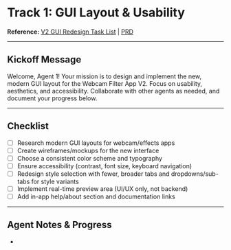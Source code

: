 # Track 1: GUI Layout & Usability

**Reference:** [V2 GUI Redesign Task List](./v2_gui_redesign_tasks.md) | [PRD](./prd.md)

---

## Kickoff Message
Welcome, Agent 1! Your mission is to design and implement the new, modern GUI layout for the Webcam Filter App V2. Focus on usability, aesthetics, and accessibility. Collaborate with other agents as needed, and document your progress below.

---

## Checklist
- [ ] Research modern GUI layouts for webcam/effects apps
- [ ] Create wireframes/mockups for the new interface
- [ ] Choose a consistent color scheme and typography
- [ ] Ensure accessibility (contrast, font size, keyboard navigation)
- [ ] Redesign style selection with fewer, broader tabs and dropdowns/sub-tabs for style variants
- [ ] Implement real-time preview area (UI/UX only, not backend)
- [ ] Add in-app help/about section and documentation links

---

## Agent Notes & Progress
- 